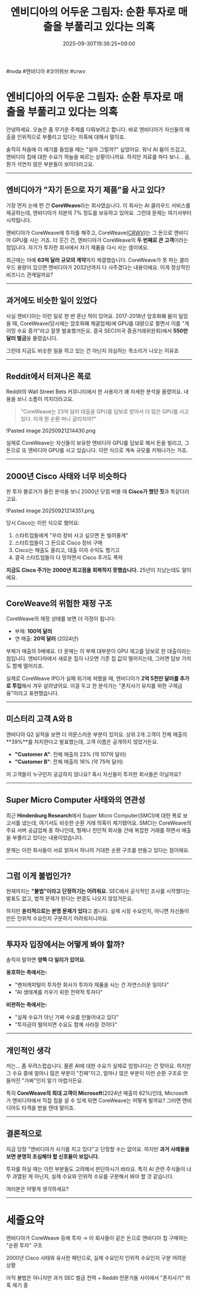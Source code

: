 ﻿---
title: "엔비디아의 어두운 그림자: 순환 투자로 매출을 부풀리고 있다는 의혹"
date: 2025-09-30T19:36:25+09:00
lastmod: 2025-10-02T20:04:28+09:00
type: docs
sidebar:
  open: true
weight: 5
---
<div style="display:none">
  <meta property="article:published_time" content="2025-09-30T10:36:25Z" />
  <meta property="article:modified_time" content="2025-10-02T11:04:28Z" />
</div>
#nvda #엔비디아 #코어위브 #crwv

# 엔비디아의 어두운 그림자: 순환 투자로 매출을 부풀리고 있다는 의혹

안녕하세요. 오늘은 좀 무거운 주제를 다뤄보려고 합니다. 바로 엔비디아가 자신들의 매출을 인위적으로 부풀리고 있다는 의혹에 대해서 말이죠. 

솔직히 처음에 이 얘기를 들었을 때는 "설마 그럴까?" 싶었어요. 워낙 AI 붐이 뜨겁고, 엔비디아 칩에 대한 수요가 하늘을 찌르는 상황이니까요. 하지만 자료를 파다 보니... 음, 뭔가 석연치 않은 부분들이 보이더라고요.

---
## 엔비디아가 "자기 돈으로 자기 제품"을 사고 있다?

가장 먼저 눈에 띈 건 **CoreWeave**라는 회사였습니다. 이 회사는 AI 클라우드 서비스를 제공하는데, 엔비디아가 지분의 7% 정도를 보유하고 있어요. 그런데 문제는 여기서부터 시작됩니다.

엔비디아가 CoreWeave에 투자를 해주고, CoreWeave([CRWV](/company-analysis/crwv/))는 그 돈으로 엔비디아 GPU를 사는 거죠. 더 웃긴 건, 엔비디아가 CoreWeave의 **두 번째로 큰 고객**이라는 점입니다. 자기가 투자한 회사에서 자기 제품을 다시 사는 셈이에요.

최근에는 아예 **63억 달러 규모의 계약**까지 체결했습니다. CoreWeave가 못 파는 클라우드 용량이 있으면 엔비디아가 2032년까지 다 사주겠다는 내용이에요. 이게 정상적인 비즈니스 관계일까요?

---
## 과거에도 비슷한 일이 있었다

사실 엔비디아는 이런 일로 한 번 혼난 적이 있어요. 2017-2018년 암호화폐 붐이 일었을 때, CoreWeave(당시에는 암호화폐 채굴업체)에 GPU를 대량으로 팔면서 이를 "게이밍 수요 증가"라고 잘못 발표했거든요. 결국 SEC(미국 증권거래위원회)에서 **550만 달러 벌금**을 물렸습니다.

그런데 지금도 비슷한 일을 하고 있는 건 아닌지 의심하는 목소리가 나오는 이유죠

---
## Reddit에서 터져나온 폭로

Reddit의 Wall Street Bets 커뮤니티에서 한 사용자가 꽤 자세한 분석을 올렸어요. 내용을 보니 소름이 끼치더라고요.

> "CoreWeave는 23억 달러 대출을 GPU를 담보로 받아서 더 많은 GPU를 사고 있다. 이게 뭔 순환 머니 글리치야?"

!Pasted image 20250921214430.png

실제로 CoreWeave는 자신들이 보유한 엔비디아 GPU를 담보로 해서 돈을 빌리고, 그 돈으로 또 엔비디아 GPU를 사고 있습니다. 이런 식으로 계속 규모를 키워나가는 거죠.

---
## 2000년 Cisco 사태와 너무 비슷하다

한 투자 블로거가 올린 분석을 보니 2000년 닷컴 버블 때 **Cisco가 했던 짓**과 똑같더라고요.

!Pasted image 20250921214351.png

당시 Cisco는 이런 식으로 했어요:
1. 스타트업들에게 "우리 장비 사고 싶으면 돈 빌려줄게" 
2. 스타트업들이 그 돈으로 Cisco 장비 구매
3. Cisco는 매출도 올리고, 대출 이자 수익도 챙기고
4. 결국 스타트업들이 다 망하면서 Cisco 주가도 폭락

**지금도 Cisco 주가는 2000년 최고점을 회복하지 못했습니다.** 25년이 지났는데도 말이에요.

---
## CoreWeave의 위험한 재정 구조

CoreWeave의 재정 상태를 보면 더 걱정이 됩니다:
- 부채: **100억 달러**
- 연 매출: **20억 달러** (2024년)

부채가 매출의 5배예요. 더 문제는 이 부채 대부분이 GPU 재고를 담보로 한 대출이라는 점입니다. 엔비디아에서 새로운 칩이 나오면 기존 칩 값이 떨어지는데, 그러면 담보 가치도 함께 떨어지죠.

실제로 CoreWeave IPO가 실패 위기에 처했을 때, 엔비디아가 **2억 5천만 달러를 추가로 투입**해서 겨우 살려냈어요. 이걸 두고 한 분석가는 "폰지사기 유지를 위한 구제금융"이라고 표현했습니다.

---
## 미스터리 고객 A와 B

엔비디아 Q2 실적을 보면 더 의문스러운 부분이 있어요. 상위 2개 고객이 전체 매출의 **39%**를 차지한다고 발표했는데, 고객 이름은 공개하지 않았거든요.

- **"Customer A"**: 전체 매출의 23% (약 107억 달러)
- **"Customer B"**: 전체 매출의 16% (약 75억 달러)

이 고객들이 누구인지 궁금하지 않나요? 혹시 자신들이 투자한 회사들은 아닐까요?

---
## Super Micro Computer 사태와의 연관성

최근 **Hindenburg Research**에서 Super Micro Computer(SMCI)에 대한 폭로 보고서를 냈는데, 여기서도 비슷한 순환 거래 의혹이 제기됐어요. SMCI는 CoreWeave의 주요 서버 공급업체 중 하나인데, 형제나 친인척 회사들 간에 복잡한 거래를 하면서 매출을 부풀리고 있다는 내용이었습니다.

문제는 이런 회사들이 서로 얽혀서 하나의 거대한 순환 구조를 만들고 있다는 점이에요.

---
## 그럼 이게 불법인가?

현재까지는 **"불법"이라고 단정하기는 어려워요.** SEC에서 공식적인 조사를 시작했다는 발표도 없고, 법적 문제가 된다는 판결도 나오지 않았거든요.

하지만 **윤리적으로는 분명 문제가 있다**고 봅니다. 실제 시장 수요인지, 아니면 자신들이 만든 인위적 수요인지 구분하기 어려워지니까요.

---
## 투자자 입장에서는 어떻게 봐야 할까?

솔직히 말하면 **양쪽 다 일리가 있어요.**

**옹호하는 측에서는:**
- "벤처캐피털이 투자한 회사가 투자자 제품을 사는 건 자연스러운 일이다"
- "AI 생태계를 키우기 위한 전략적 투자다"

**비판하는 측에서는:**
- "실제 수요가 아닌 가짜 수요를 만들어내고 있다"
- "투자금이 떨어지면 수요도 함께 사라질 것이다"

---
## 개인적인 생각

저는... 좀 우려스럽습니다. 물론 AI에 대한 수요가 실제로 엄청나다는 건 맞아요. 하지만 그 수요 중에 얼마나 많은 부분이 "진짜"이고, 얼마나 많은 부분이 이런 순환 구조로 만들어진 "가짜"인지 알기 어렵거든요.

특히 **CoreWeave의 최대 고객이 Microsoft**(2024년 매출의 62%)인데, Microsoft가 엔비디아에서 직접 칩을 살 수 있게 되면 CoreWeave는 어떻게 될까요? 그러면 엔비디아도 타격을 받을 텐데 말이죠.

---
## 결론적으로

지금 당장 "엔비디아가 사기를 치고 있다"고 단정할 수는 없어요. 하지만 **과거 사례들을 보면 분명히 조심해야 할 신호들이 보입니다.**

투자를 하실 때는 이런 부분들도 고려해서 판단하시기 바라요. 특히 AI 관련 주식들이 너무 과열된 게 아닌지, 실제 수요와 인위적 수요를 구분해서 봐야 할 것 같습니다.

여러분은 어떻게 생각하세요?

---
# 세줄요약

엔비디아가 CoreWeave 등에 투자 → 이 회사들이 같은 돈으로 엔비디아 칩 구매하는 "순환 투자" 구조

2000년 Cisco 사태와 유사한 패턴으로, 실제 수요인지 인위적 수요인지 구분 어려운 상황

아직 불법은 아니지만 과거 SEC 벌금 전력 + Reddit·전문가들 사이에서 "폰지사기" 의혹 제기 중
